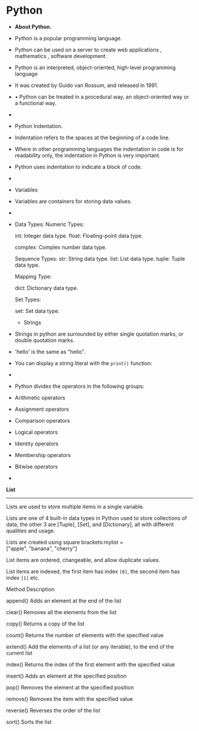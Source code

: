 # Python

- **About Python.**
- Python is a popular programming language.
- Python can be used on a server to create web applications , mathematics , software development.
- Python is an interpreted, object-oriented, high-level programming language
- It was created by Guido van Rossum, and released in 1991.
- • Python can be treated in a procedural way, an object-oriented way or a functional way.
- 
-  Python Indentation.
- Indentation refers to the spaces at the beginning of a code line.
- Where in other programming languages the indentation in code is for readability only, the indentation in Python is very important.
- Python uses indentation to indicate a block of code.
- 
- Variables
- Variables are containers for storing data values.
- 

- 
  Data Types:
  Numeric Types:

  int: Integer data type.
  float: Floating-point data type.
  
  complex: Complex number data type.
  
  Sequence Types:
  str: String data type.
  list: List data type.
  tuple: Tuple data type.
  
  Mapping Type:
  
  dict: Dictionary data type.
  
  Set Types:
  
  set: Set data type.

  - Strings
- Strings in python are surrounded by either single quotation marks, or double quotation marks.
- 'hello' is the same as "hello".
- You can display a string literal with the `print()` function:
- 
- Python divides the operators in the following groups:

- Arithmetic operators
- Assignment operators
- Comparison operators
- Logical operators
- Identity operators
- Membership operators
- Bitwise operators
-
**List**

---

Lists are used to store multiple items in a single variable.

Lists are one of 4 built-in data types in Python used to store collections of data, the other 3 are [Tuple], [Set], and [Dictionary], all with different qualities and usage.

Lists are created using square brackets:mylist = ["apple", "banana", "cherry"]

List items are ordered, changeable, and allow duplicate values.

List items are indexed, the first item has index `[0]`, the second item has index `[1]` etc.

Method	Description

append()	Adds an element at the end of the list

clear()	Removes all the elements from the list

copy()	Returns a copy of the list

count()	Returns the number of elements with the specified value

extend()	Add the elements of a list (or any iterable), to the end of the current list

index()	Returns the index of the first element with the specified value

insert()	Adds an element at the specified position

pop()	Removes the element at the specified position

remove()	Removes the item with the specified value

reverse()	Reverses the order of the list

sort()	Sorts the list


